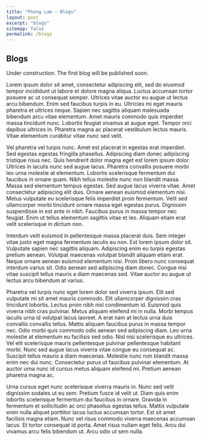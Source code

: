 ```yaml
---
title: "Phong Lam - Blogs"
layout: post
excerpt: "blogs"
sitemap: false
permalink: /blogs
---
```


## Blogs

Under construction. The first blog will be published soon.

Lorem ipsum dolor sit amet, consectetur adipiscing elit, sed do eiusmod tempor incididunt ut labore et dolore magna aliqua. Luctus accumsan tortor posuere ac ut consequat semper. Ultrices vitae auctor eu augue ut lectus arcu bibendum. Enim sed faucibus turpis in eu. Ultricies mi eget mauris pharetra et ultrices neque. Sapien nec sagittis aliquam malesuada bibendum arcu vitae elementum. Amet mauris commodo quis imperdiet massa tincidunt nunc. Lobortis feugiat vivamus at augue eget. Tempor orci dapibus ultrices in. Pharetra magna ac placerat vestibulum lectus mauris. Vitae elementum curabitur vitae nunc sed velit.

Vel pharetra vel turpis nunc. Amet est placerat in egestas erat imperdiet. Sed egestas egestas fringilla phasellus. Adipiscing diam donec adipiscing tristique risus nec. Quis hendrerit dolor magna eget est lorem ipsum dolor. Ultrices in iaculis nunc sed augue lacus. Pharetra convallis posuere morbi leo urna molestie at elementum. Lobortis scelerisque fermentum dui faucibus in ornare quam. Nibh tellus molestie nunc non blandit massa. Massa sed elementum tempus egestas. Sed augue lacus viverra vitae. Amet consectetur adipiscing elit duis. Ornare aenean euismod elementum nisi. Metus vulputate eu scelerisque felis imperdiet proin fermentum. Velit sed ullamcorper morbi tincidunt ornare massa eget egestas purus. Dignissim suspendisse in est ante in nibh. Faucibus purus in massa tempor nec feugiat. Enim ut tellus elementum sagittis vitae et leo. Aliquam etiam erat velit scelerisque in dictum non.

Interdum velit euismod in pellentesque massa placerat duis. Sem integer vitae justo eget magna fermentum iaculis eu non. Est lorem ipsum dolor sit. Vulputate sapien nec sagittis aliquam. Adipiscing enim eu turpis egestas pretium aenean. Volutpat maecenas volutpat blandit aliquam etiam erat. Neque ornare aenean euismod elementum nisi. Proin libero nunc consequat interdum varius sit. Odio aenean sed adipiscing diam donec. Congue nisi vitae suscipit tellus mauris a diam maecenas sed. Vitae auctor eu augue ut lectus arcu bibendum at varius.

Pharetra vel turpis nunc eget lorem dolor sed viverra ipsum. Elit sed vulputate mi sit amet mauris commodo. Elit ullamcorper dignissim cras tincidunt lobortis. Lectus proin nibh nisl condimentum id. Euismod quis viverra nibh cras pulvinar. Metus aliquam eleifend mi in nulla. Morbi tempus iaculis urna id volutpat lacus laoreet. A erat nam at lectus urna duis convallis convallis tellus. Mattis aliquam faucibus purus in massa tempor nec. Odio morbi quis commodo odio aenean sed adipiscing diam. Leo urna molestie at elementum eu facilisis sed odio. Nisl nisi scelerisque eu ultrices. Vel elit scelerisque mauris pellentesque pulvinar pellentesque habitant morbi. Nunc sed augue lacus viverra vitae congue eu consequat ac. Suscipit tellus mauris a diam maecenas. Molestie nunc non blandit massa enim nec dui nunc. Consectetur purus ut faucibus pulvinar elementum. At auctor urna nunc id cursus metus aliquam eleifend mi. Pretium aenean pharetra magna ac.

Urna cursus eget nunc scelerisque viverra mauris in. Nunc sed velit dignissim sodales ut eu sem. Pretium fusce id velit ut. Diam quis enim lobortis scelerisque fermentum dui faucibus in ornare. Gravida in fermentum et sollicitudin ac orci phasellus egestas tellus. Mattis vulputate enim nulla aliquet porttitor lacus luctus accumsan tortor. Est sit amet facilisis magna etiam. Nunc vel risus commodo viverra maecenas accumsan lacus. Et tortor consequat id porta. Amet risus nullam eget felis. Arcu dui vivamus arcu felis bibendum ut. Arcu odio ut sem nulla.
